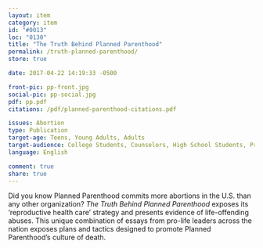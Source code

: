 ```yaml
---
layout: item
category: item
id: "#0013"
loc: "0130"
title: "The Truth Behind Planned Parenthood"
permalink: /truth-planned-parenthood/
store: true

date: 2017-04-22 14:19:33 -0500

front-pic: pp-front.jpg
social-pic: pp-social.jpg
pdf: pp.pdf
citations: /pdf/planned-parenthood-citations.pdf

issues: Abortion
type: Publication
target-age: Teens, Young Adults, Adults
target-audience: College Students, Counselors, High School Students, Pregnancy Resource Center, Pro-life Organizations, Sidewalk Counselors, Unintended Pregnancy
language: English

comment: true
share: true
---
```

Did you know Planned Parenthood commits more abortions in the U.S. than any other organization? <i>The Truth Behind Planned Parenthood</i> exposes its ‘reproductive health care’ strategy and presents evidence of life-offending abuses. This unique combination of essays from pro-life leaders across the nation exposes plans and tactics designed to promote Planned Parenthood’s culture of death.